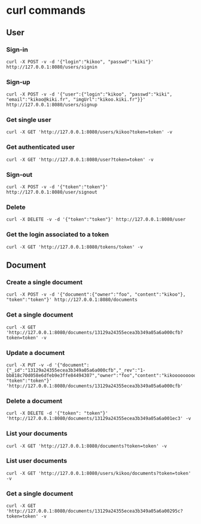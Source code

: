 # curl commands

## User

### Sign-in

	curl -X POST -v -d '{"login":"kikoo", "passwd":"kiki"}' http://127.0.0.1:8080/users/signin

### Sign-up

	curl -X POST -v -d '{"user":{"login":"kikoo", "passwd":"kiki", "email":"kikoo@kiki.fr", "imgUrl":"kikoo.kiki.fr"}}' http://127.0.0.1:8080/users/signup

### Get single user

	curl -X GET 'http://127.0.0.1:8080/users/kikoo?token=token' -v

### Get authenticated user

	curl -X GET 'http://127.0.0.1:8080/user?token=token' -v

### Sign-out

	curl -X POST -v -d '{"token":"token"}' http://127.0.0.1:8080/user/signout

### Delete

	curl -X DELETE -v -d '{"token":"token"}' http://127.0.0.1:8080/user

### Get the login associated to a token

	curl -X GET 'http://127.0.0.1:8080/tokens/token' -v

## Document

### Create a single document

	curl -X POST -v -d '{"document":{"owner":"foo", "content":"kikoo"}, "token":"token"}' http://127.0.0.1:8080/documents

### Get a single document

	curl -X GET 'http://127.0.0.1:8080/documents/13129a24355ecea3b349a05a6a000cfb?token=token' -v

### Update a document

	curl -X PUT -v -d '{"document":{"_id":"13129a24355ecea3b349a05a6a000cfb","_rev":"1-bb818c70d058e6dfeb9e3ffe84494307","owner":"foo","content":"kikooooooooooooooooooooooooooooooooo"}, "token":"token"}' 'http://127.0.0.1:8080/documents/13129a24355ecea3b349a05a6a000cfb'

### Delete a document

	curl -X DELETE -d '{"token": "token"}' 'http://127.0.0.1:8080/documents/13129a24355ecea3b349a05a6a001ec3' -v

### List your documents

	curl -X GET 'http://127.0.0.1:8080/documents?token=token' -v

### List user documents

	curl -X GET 'http://127.0.0.1:8080/users/kikoo/documents?token=token' -v

### Get a single document

	curl -X GET 'http://127.0.0.1:8080/documents/13129a24355ecea3b349a05a6a00295c?token=token' -v
